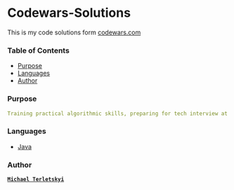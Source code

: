 # Codewars-Solutions

This is my code solutions form [codewars.com](https://www.codewars.com/)

### Table of Contents


- [Purpose](#Purpose)
- [Languages](#Languages)
- [Author](#Author)

### Purpose

```yaml
Training practical algorithmic skills, preparing for tech interview at FAANG and other...
```

### Languages

- [Java](https://github.com/MichaelTerletskyi/Codewars-Solutions/tree/main/java)

### Author

**[`Michael Terletskyi`](https://github.com/MichaelTerletskyi)**
